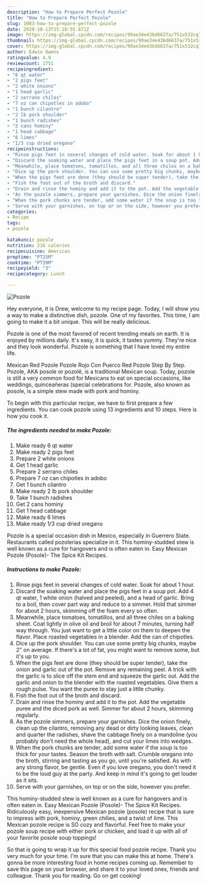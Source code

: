 ```yaml
---
description: "How to Prepare Perfect Pozole"
title: "How to Prepare Perfect Pozole"
slug: 1083-how-to-prepare-perfect-pozole
date: 2020-10-13T15:18:55.671Z
image: https://img-global.cpcdn.com/recipes/99ae34e43bd6637a/751x532cq70/pozole-recipe-main-photo.jpg
thumbnail: https://img-global.cpcdn.com/recipes/99ae34e43bd6637a/751x532cq70/pozole-recipe-main-photo.jpg
cover: https://img-global.cpcdn.com/recipes/99ae34e43bd6637a/751x532cq70/pozole-recipe-main-photo.jpg
author: Edwin Owens
ratingvalue: 4.9
reviewcount: 1751
recipeingredient:
- "6 qt water"
- "2 pigs feet"
- "2 white onions"
- "1 head garlic"
- "2 serrano chiles"
- "7 oz can chipotles in adobo"
- "1 bunch cilantro"
- "2 lb pork shoulder"
- "1 bunch radishes"
- "2 cans hominy"
- "1 head cabbage"
- "6 limes"
- "1/3 cup dried oregano"
recipeinstructions:
- "Rinse pigs feet in several changes of cold water. Soak for about 1 hour."
- "Discard the soaking water and place the pigs feet in a soup pot. Add 4 qt water, 1 white onion (halved and peeled), and a head of garlic. Bring to a boil, then cover part way and reduce to a simmer. Hold that simmer for about 2 hours, skimming off the foam every so often."
- "Meanwhile, place tomatoes, tomatillos, and all three chiles on a baking sheet. Coat lightly in olive oil and broil for about 7 minutes, turning half way through. You just want to get a little color on them to deepen the flavor. Place roasted vegetables in a blender. Add the can of chipotles."
- "Dice up the pork shoulder. You can use some pretty big chunks, maybe 2&#34; on average. If there&#39;s a lot of fat, you might want to remove some, but it&#39;s up to you."
- "When the pigs feet are done (they should be super tender), take the onion and garlic out of the pot. Remove any remaining peel. A trick with the garlic is to slice off the stem end and squeeze the garlic out. Add the garlic and onion to the blender with the roasted vegetables. Give them a rough pulse. You want the puree to stay just a little chunky."
- "Fish the foot out of the broth and discard."
- "Drain and rinse the hominy and add it to the pot. Add the vegetable puree and the diced pork as well. Simmer for about 2 hours, skimming regularly."
- "As the pozole simmers, prepare your garnishes. Dice the onion finely, clean up the cilantro, removing any dead or dirty looking leaves, clean and quarter the radishes, shave the cabbage finely on a mandoline (you probably don&#39;t need the whole head), and cut your limes into wedges."
- "When the pork chunks are tender, add some water if the soup is too thick for your tastes. Season the broth with salt. Crumble oregano into the broth, stirring and tasting as you go, until you&#39;re satisfied. As with any strong flavor, be gentle. Even if you love oregano, you don&#39;t need it to be the loud guy at the party. And keep in mind it&#39;s going to get louder as it sits."
- "Serve with your garnishes, on top or on the side, however you prefer."
categories:
- Recipe
tags:
- pozole

katakunci: pozole 
nutrition: 216 calories
recipecuisine: American
preptime: "PT25M"
cooktime: "PT39M"
recipeyield: "3"
recipecategory: Lunch

---
```



![Pozole](https://img-global.cpcdn.com/recipes/99ae34e43bd6637a/751x532cq70/pozole-recipe-main-photo.jpg)

Hey everyone, it is Drew, welcome to my recipe page. Today, I will show you a way to make a distinctive dish, pozole. One of my favorites. This time, I am going to make it a bit unique. This will be really delicious.

Pozole is one of the most favored of recent trending meals on earth. It is enjoyed by millions daily. It's easy, it is quick, it tastes yummy. They're nice and they look wonderful. Pozole is something that I have loved my entire life.

Mexican Red Pozole Pozole Rojo Con Puerco Red Pozole Step By Step. Pozole, AKA posole or pozolé, is a traditional Mexican soup. Today, pozole is still a very common food for Mexicans to eat on special occasions, like weddings, quinceañeras (special celebrations for. Pozole, also known as posole, is a simple stew made with pork and hominy.


To begin with this particular recipe, we have to first prepare a few ingredients. You can cook pozole using 13 ingredients and 10 steps. Here is how you cook it.

<!--inarticleads1-->

##### The ingredients needed to make Pozole:

1. Make ready 6 qt water
1. Make ready 2 pigs feet
1. Prepare 2 white onions
1. Get 1 head garlic
1. Prepare 2 serrano chiles
1. Prepare 7 oz can chipotles in adobo
1. Get 1 bunch cilantro
1. Make ready 2 lb pork shoulder
1. Take 1 bunch radishes
1. Get 2 cans hominy
1. Get 1 head cabbage
1. Make ready 6 limes
1. Make ready 1/3 cup dried oregano


Pozole is a special occasion dish in Mexico, especially in Guerrero State. Restaurants called pozolerías specialize in it. This hominy-studded stew is well known as a cure for hangovers and is often eaten in. Easy Mexican Pozole (Posole)- The Spice Kit Recipes. 

<!--inarticleads2-->

##### Instructions to make Pozole:

1. Rinse pigs feet in several changes of cold water. Soak for about 1 hour.
1. Discard the soaking water and place the pigs feet in a soup pot. Add 4 qt water, 1 white onion (halved and peeled), and a head of garlic. Bring to a boil, then cover part way and reduce to a simmer. Hold that simmer for about 2 hours, skimming off the foam every so often.
1. Meanwhile, place tomatoes, tomatillos, and all three chiles on a baking sheet. Coat lightly in olive oil and broil for about 7 minutes, turning half way through. You just want to get a little color on them to deepen the flavor. Place roasted vegetables in a blender. Add the can of chipotles.
1. Dice up the pork shoulder. You can use some pretty big chunks, maybe 2&#34; on average. If there&#39;s a lot of fat, you might want to remove some, but it&#39;s up to you.
1. When the pigs feet are done (they should be super tender), take the onion and garlic out of the pot. Remove any remaining peel. A trick with the garlic is to slice off the stem end and squeeze the garlic out. Add the garlic and onion to the blender with the roasted vegetables. Give them a rough pulse. You want the puree to stay just a little chunky.
1. Fish the foot out of the broth and discard.
1. Drain and rinse the hominy and add it to the pot. Add the vegetable puree and the diced pork as well. Simmer for about 2 hours, skimming regularly.
1. As the pozole simmers, prepare your garnishes. Dice the onion finely, clean up the cilantro, removing any dead or dirty looking leaves, clean and quarter the radishes, shave the cabbage finely on a mandoline (you probably don&#39;t need the whole head), and cut your limes into wedges.
1. When the pork chunks are tender, add some water if the soup is too thick for your tastes. Season the broth with salt. Crumble oregano into the broth, stirring and tasting as you go, until you&#39;re satisfied. As with any strong flavor, be gentle. Even if you love oregano, you don&#39;t need it to be the loud guy at the party. And keep in mind it&#39;s going to get louder as it sits.
1. Serve with your garnishes, on top or on the side, however you prefer.


This hominy-studded stew is well known as a cure for hangovers and is often eaten in. Easy Mexican Pozole (Posole)- The Spice Kit Recipes. Ridiculously easy, inexpensive Mexican pozole (posole) recipe that is sure to impress with pork, hominy, green chilies, and a twist of lime. This Mexican pozole recipe is SO cozy and flavorful. Feel free to make your pozole soup recipe with either pork or chicken, and load it up with all of your favorite posole soup toppings! 

So that is going to wrap it up for this special food pozole recipe. Thank you very much for your time. I'm sure that you can make this at home. There's gonna be more interesting food in home recipes coming up. Remember to save this page on your browser, and share it to your loved ones, friends and colleague. Thank you for reading. Go on get cooking!
